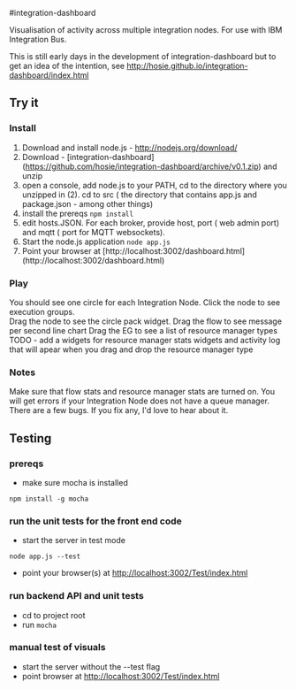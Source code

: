 #integration-dashboard


Visualisation of activity across multiple integration nodes. For use with IBM Integration Bus.

This is still early days in the development of integration-dashboard but to get an idea of the intention, see http://hosie.github.io/integration-dashboard/index.html


## Try it
### Install
1. Download and install node.js - http://nodejs.org/download/
2. Download - [integration-dashboard] (https://github.com/hosie/integration-dashboard/archive/v0.1.zip)  and unzip
3. open a console, add node.js to your PATH, cd to the directory where you unzipped in (2). cd to src ( the directory that contains app.js and package.json - among other things)
4. install the prereqs ``` npm install ```
5. edit hosts.JSON.  For each broker, provide host, port ( web admin port) and mqtt ( port for MQTT websockets).
6. Start the node.js application ``` node app.js ```
7. Point your browser at [http://localhost:3002/dashboard.html] (http://localhost:3002/dashboard.html)

### Play

You should see one circle for each Integration Node.
Click the node to see execution groups.  
Drag the node to see the circle pack widget.
Drag the flow to see message per second line chart
Drag the EG to see a list of resource manager types 
TODO - add a widgets for resource manager stats widgets and activity log that will apear when you drag and drop the resource manager type

### Notes
Make sure that flow stats and resource manager stats are turned on.
You will get errors if your Integration Node does not have a queue manager.
There are a few bugs.  If you fix any, I'd love to hear about it.

## Testing
### prereqs
* make sure mocha is installed
```
npm install -g mocha
```

### run the unit tests for the front end code
* start the server in test mode
```
node app.js --test
```
* point your browser(s) at [http://localhost:3002/Test/index.html](http://localhost:3002/Test/index.html)

### run backend API and unit tests
* cd to project root
* run ``mocha``

### manual test of visuals
* start the server without the --test flag
* point browser at [http://localhost:3002/Test/index.html](http://localhost:3002/Test/index.html)

